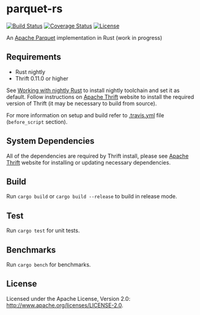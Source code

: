 # parquet-rs

[![Build Status](https://travis-ci.org/sunchao/parquet-rs.svg?branch=master)](https://travis-ci.org/sunchao/parquet-rs)
[![Coverage Status](https://coveralls.io/repos/github/sunchao/parquet-rs/badge.svg?branch=master)](https://coveralls.io/github/sunchao/parquet-rs?branch=master)
[![License](https://img.shields.io/badge/License-Apache%202.0-blue.svg)](https://opensource.org/licenses/Apache-2.0)

An [Apache Parquet](https://parquet.apache.org/) implementation in Rust (work in progress)

## Requirements
- Rust nightly
- Thrift 0.11.0 or higher

See [Working with nightly Rust](https://github.com/rust-lang-nursery/rustup.rs/blob/master/README.md#working-with-nightly-rust)
to install nightly toolchain and set it as default. Follow instructions on [Apache Thrift](https://thrift.apache.org)
website to install the required version of Thrift (it may be necessary to build from source).

For more information on setup and build refer to [.travis.yml](./.travis.yml#L15) file
(`before_script` section).

## System Dependencies
All of the dependencies are required by Thrift install, please see [Apache Thrift](https://thrift.apache.org)
website for installing or updating necessary dependencies.

## Build
Run `cargo build` or `cargo build --release` to build in release mode.

## Test
Run `cargo test` for unit tests.

## Benchmarks
Run `cargo bench` for benchmarks.

## License
Licensed under the Apache License, Version 2.0: http://www.apache.org/licenses/LICENSE-2.0.
